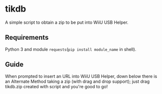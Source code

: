 # tikdb
A simple script to obtain a zip to be put into WiiU USB Helper.
## Requirements
Python 3 and module `requests`(`pip install module_name` in shell).
## Guide
When prompted to insert an URL into WiiU USB Helper, down below there is an Alternate Method taking a zip (with drag and drop support); just drag tikdb.zip created with script and you're good to go!
